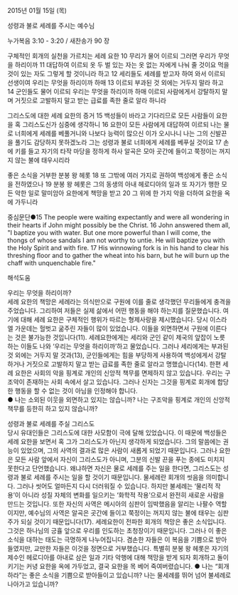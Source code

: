 2015년 01월 15일 (목)

성령과 불로 세례를 주시는 예수님



누가복음 3:10 - 3:20 / 새찬송가 90 장


구체적인 회개의 실천을 가르치는 세례 요한
10 무리가 물어 이르되 그러면 우리가 무엇을 하리이까 11 대답하여 이르되 옷 두 벌 있는 자는 옷 없는 자에게 나눠 줄 것이요 먹을 것이 있는 자도 그렇게 할 것이니라 하고 12 세리들도 세례를 받고자 하여 와서 이르되 선생이여 우리는 무엇을 하리이까 하매 13 이르되 부과된 것 외에는 거두지 말라 하고 14 군인들도 물어 이르되 우리는 무엇을 하리이까 하매 이르되 사람에게서 강탈하지 말며 거짓으로 고발하지 말고 받는 급료를 족한 줄로 알라 하니라

그리스도에 대한 세례 요한의 증거
15 백성들이 바라고 기다리므로 모든 사람들이 요한을 혹 그리스도신가 심중에 생각하니 16 요한이 모든 사람에게 대답하여 이르되 나는 물로 너희에게 세례를 베풀거니와 나보다 능력이 많으신 이가 오시나니 나는 그의 신발끈을 풀기도 감당하지 못하겠노라 그는 성령과 불로 너희에게 세례를 베푸실 것이요 17 손에 키를 들고 자기의 타작 마당을 정하게 하사 알곡은 모아 곳간에 들이고 쭉정이는 꺼지지 않는 불에 태우시리라 

좋은 소식을 거부한 분봉 왕 헤롯
18 또 그밖에 여러 가지로 권하여 백성에게 좋은 소식을 전하였으나 19 분봉 왕 헤롯은 그의 동생의 아내 헤로디아의 일과 또 자기가 행한 모든 악한 일로 말미암아 요한에게 책망을 받고 20 그 위에 한 가지 악을 더하여 요한을 옥에 가두니라 

중심문단●15 The people were waiting expectantly and were all wondering in their hearts if John might possibly be the Christ. 16 John answered them all, "I baptize you with water. But one more powerful than I will come, the thongs of whose sandals I am not worthy to untie. He will baptize you with the Holy Spirit and with fire. 17 His winnowing fork is in his hand to clear his threshing floor and to gather the wheat into his barn, but he will burn up the chaff with unquenchable fire."

해석도움





우리는 무엇을 하리이까?  
세례 요한의 책망은 세례라는 의식만으로 구원에 이를 줄로 생각했던 무리들에게 충격을 주었습니다. 그리하여 저들은 실제 삶에서 어떤 행동을 해야 하는지를 질문했습니다. 여기에 대해 세례 요한은 구체적인 행위가 따르는 형제사랑을 제시했습니다. 당시 이스라엘 가운데는 헐벗고 굶주린 자들이 많이 있었습니다. 이들을 외면하면서 구원에 이른다는 것은 불가능한 것입니다(11). 세례요한에게는 세리와 군인 같이 제국의 앞잡이 노릇 하는 이들도 나와 ‘우리는 무엇을 하리이까’하고 물었습니다. 그러나 세리에게는 부과된 것 외에는 거두지 말 것과(13), 군인들에게는 힘을 부당하게 사용하여 백성에게서 강탈하거나 거짓으로 고발하지 말고 받는 급료를 족한 줄로 알라고 명했습니다(14). 한편 세례 요한은 사회의 악을 핑계로 개인의 신앙적 책무를 면제하지 않고 있습니다. 우리는 구조악이 존재하는 사회 속에서 살고 있습니다. 그러나 신자는 그것을 핑계로 회개에 합당한 행동을 할 수 없는 것이 아님을 인정해야 합니다.      
● 나는 소외된 이웃을 외면하고 있지는 않습니까? 나는 구조악을 핑계로 개인의 신앙적 책무를 등한히 하고 있지 않습니까? 

성령과 불로 세례를 주실 그리스도  
당시 유대인들은 그리스도에 대한 사모함이 극에 달해 있었습니다. 이 때문에 백성들은 세례 요한을 보면서 혹 그가 그리스도가 아닌지 생각하게 되었습니다. 그의 말씀에는 권능이 있었으며, 그의 사역의 결과로 많은 사람이 새롭게 되었기 때문입니다. 그러나 요한은 모든 사람 앞에서 자신이 그리스도가 아니며, 그분의 신발 끈을 푸는 종에도 미치지 못한다고 단언했습니다. 왜냐하면 자신은 물로 세례를 주는 일을 한다면, 그리스도는 성령과 불로 세례를 주시는 일을 할 것이기 때문입니다. 물세례란 회개의 씻음을 의미합니다. 그러나 씻어도 얼마든지 다시 더러워질 수 있습니다. 하지만 불세례는 ‘물리적 작용’이 아니라 성질 자체의 변화를 일으키는 ‘화학적 작용’으로서 완전히 새로운 사람을 만드는 것입니다. 또한 자신의 사역은 메시아의 심판이 임박했음을 알리는 나팔수 역할이지만, 예수님의 사역은 알곡은 곳간에 들이고 쭉정이는 꺼지지 않는 불에 태우는 심판주가 되실 것이기 때문입니다(17). 세례요한이 전파한 회개의 책망은 좋은 소식입니다. 그것은 하나님의 긍휼 앞으로 우리를 인도하는 초청장이기 때문입니다. 그러나 이 좋은 소식을 대하는 태도는 극명하게 나누어집니다. 겸손한 자들은 이 복음을 기쁨으로 받아들였지만, 교만한 자들은 이것을 정면으로 거부했습니다. 특별히 분봉 왕 헤롯은 자기의 제수인 헤로디아를 아내로 삼은 일과 기타 악행에 대해 책망을 받게 되자 회개하고 돌이키기는 커녕 요한을 옥에 가두었고, 결국 요한을 목 베어 죽여버렸습니다. 
● 나는 “회개하라”는 좋은 소식을 기쁨으로 받아들이고 있습니까? 나는 물세례를 뛰어 넘어 불세례로 나아가고 있습니까?